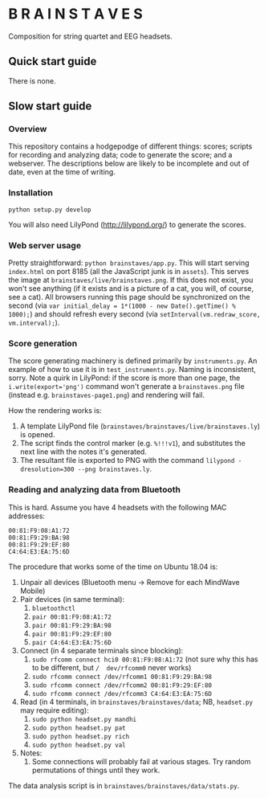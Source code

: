 # B R A I N S T A V E S

Composition for string quartet and EEG headsets.

## Quick start guide

There is none.

## Slow start guide

### Overview

This repository contains a hodgepodge of different things: scores; scripts for recording and analyzing data; code to generate the score; and a webserver. The descriptions below are likely to be incomplete and out of date, even at the time of writing.

### Installation

`python setup.py develop`

You will also need LilyPond (http://lilypond.org/) to generate the scores.

### Web server usage

Pretty straightforward: `python brainstaves/app.py`. This will start serving `index.html` on port 8185 (all the JavaScript junk is in `assets`). This serves the image at `brainstaves/live/brainstaves.png`. If this does not exist, you won't see anything (if it exists and is a picture of a cat, you will, of course, see a cat). All browsers running this page should be synchronized on the second (via `var initial_delay = 1*(1000 - new Date().getTime() % 1000);`) and should refresh every second (via `setInterval(vm.redraw_score, vm.interval);`).

### Score generation

The score generating machinery is defined primarily by `instruments.py`. An example of how to use it is in `test_instruments.py`. Naming is inconsistent, sorry. Note a quirk in LilyPond: if the score is more than one page, the `i.write(export='png')` command won't generate a `brainstaves.png` file (instead e.g. `brainstaves-page1.png`) and rendering will fail.

How the rendering works is:
1. A template LilyPond file (`brainstaves/brainstaves/live/brainstaves.ly`) is opened.
2. The script finds the control marker (e.g. `%!!!v1`), and substitutes the next line with the notes it's generated.
3. The resultant file is exported to PNG with the command `lilypond -dresolution=300 --png brainstaves.ly`.

### Reading and analyzing data from Bluetooth

This is hard. Assume you have 4 headsets with the following MAC addresses:

```
00:81:F9:08:A1:72
00:81:F9:29:BA:98
00:81:F9:29:EF:80
C4:64:E3:EA:75:6D
```

The procedure that works some of the time on Ubuntu 18.04 is:

1. Unpair all devices (Bluetooth menu -> Remove for each MindWave Mobile)
2. Pair devices (in same terminal):
    1. `bluetoothctl`
    2. `pair 00:81:F9:08:A1:72`
    3. `pair 00:81:F9:29:BA:98`
    4. `pair 00:81:F9:29:EF:80`
    5. `pair C4:64:E3:EA:75:6D`
3. Connect (in 4 separate terminals since blocking):
    1. `sudo rfcomm connect hci0 00:81:F9:08:A1:72` (not sure why this has to be different, but `/  dev/rfcomm0` never works)
    2. `sudo rfcomm connect /dev/rfcomm1 00:81:F9:29:BA:98`
    3. `sudo rfcomm connect /dev/rfcomm2 00:81:F9:29:EF:80`
    4. `sudo rfcomm connect /dev/rfcomm3 C4:64:E3:EA:75:6D`
4. Read (in 4 terminals, in `brainstaves/brainstaves/data`; NB, `headset.py` may require editing):
    1. `sudo python headset.py mandhi`
    2. `sudo python headset.py pat`
    3. `sudo python headset.py rich`
    4. `sudo python headset.py val`
5. Notes:
    1. Some connections will probably fail at various stages. Try random permutations of things until they work.

The data analysis script is in `brainstaves/brainstaves/data/stats.py`.